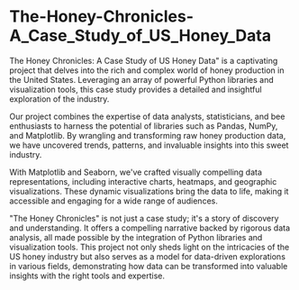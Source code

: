 # The-Honey-Chronicles-A_Case_Study_of_US_Honey_Data

The Honey Chronicles: A Case Study of US Honey Data" is a captivating project that delves into the rich and complex world of honey production in the United States. Leveraging an array of powerful Python libraries and visualization tools, this case study provides a detailed and insightful exploration of the industry.

Our project combines the expertise of data analysts, statisticians, and bee enthusiasts to harness the potential of libraries such as Pandas, NumPy, and Matplotlib. By wrangling and transforming raw honey production data, we have uncovered trends, patterns, and invaluable insights into this sweet industry.

With Matplotlib and Seaborn, we've crafted visually compelling data representations, including interactive charts, heatmaps, and geographic visualizations. These dynamic visualizations bring the data to life, making it accessible and engaging for a wide range of audiences.


"The Honey Chronicles" is not just a case study; it's a story of discovery and understanding. It offers a compelling narrative backed by rigorous data analysis, all made possible by the integration of Python libraries and visualization tools. This project not only sheds light on the intricacies of the US honey industry but also serves as a model for data-driven explorations in various fields, demonstrating how data can be transformed into valuable insights with the right tools and expertise.






